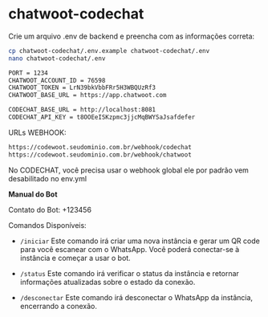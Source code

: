 # chatwoot-codechat

Crie um arquivo .env de backend e preencha com as informações correta:

```bash
cp chatwoot-codechat/.env.example chatwoot-codechat/.env
nano chatwoot-codechat/.env
```

```bash
PORT = 1234
CHATWOOT_ACCOUNT_ID = 76598
CHATWOOT_TOKEN = LrN39bkVbbFRr5H3WBQUzRf3
CHATWOOT_BASE_URL = https://app.chatwoot.com

CODECHAT_BASE_URL = http://localhost:8081
CODECHAT_API_KEY = t8OOEeISKzpmc3jjcMqBWYSaJsafdefer
```

URLs WEBHOOK:

```bash
https://codewoot.seudominio.com.br/webhook/codechat
https://codewoot.seudominio.com.br/webhook/chatwoot
```


No CODECHAT, você precisa usar o webhook global ele por padrão vem desabilitado no env.yml

**Manual do Bot**

Contato do Bot: +123456

Comandos Disponíveis:

- `/iniciar` Este comando irá criar uma nova instância e gerar um QR code para você escanear com o WhatsApp. Você poderá conectar-se à instância e começar a usar o bot.

- `/status` Este comando irá verificar o status da instância e retornar informações atualizadas sobre o estado da conexão.

- `/desconectar` Este comando irá desconectar o WhatsApp da instância, encerrando a conexão.


